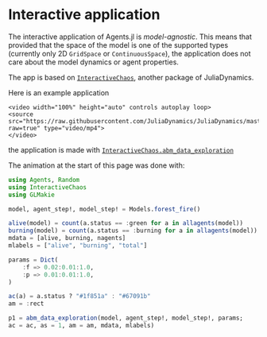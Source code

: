# Interactive application
The interactive application of Agents.jl is _model-agnostic_.
This means that provided that the space of the model is one of the supported types (currently only 2D `GridSpace` or `ContinuousSpace`), the application does not care about the model dynamics or agent properties.

The app is based on [`InteractiveChaos`](https://juliadynamics.github.io/InteractiveChaos.jl/dev/), another package of JuliaDynamics.

Here is an example application

```@raw html
<video width="100%" height="auto" controls autoplay loop>
<source src="https://raw.githubusercontent.com/JuliaDynamics/JuliaDynamics/master/videos/interact/agents.mp4?raw=true" type="video/mp4">
</video>
```

the application is made with [`InteractiveChaos.abm_data_exploration`](@ref)

The animation at the start of this page was done with:
```julia
using Agents, Random
using InteractiveChaos
using GLMakie

model, agent_step!, model_step! = Models.forest_fire()

alive(model) = count(a.status == :green for a in allagents(model))
burning(model) = count(a.status == :burning for a in allagents(model))
mdata = [alive, burning, nagents]
mlabels = ["alive", "burning", "total"]

params = Dict(
    :f => 0.02:0.01:1.0,
    :p => 0.01:0.01:1.0,
)

ac(a) = a.status ? "#1f851a" : "#67091b"
am = :rect

p1 = abm_data_exploration(model, agent_step!, model_step!, params;
ac = ac, as = 1, am = am, mdata, mlabels)
```
